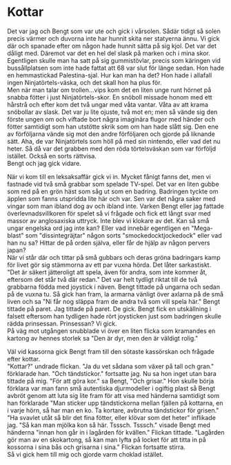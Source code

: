# Kottar

Det var jag och Bengt som var ute och gick i vårsolen. Sådär tidigt så solen precis värmer och duvorna inte har hunnit skita ner statyerna ännu. Vi gick där och spanade efter om någon hade hunnit sätta på sig kjol. Det var det dåligt med. Däremot var det en hel del slask på marken och i mina skor. Egentligen skulle man ha satt på sig gummistövlar, precis som käringen vid bussållplatsen som inte hade fattat att 68 var slut för länge sedan. Hon hade en hemmastickad Palestina-sjal. Hur kan man ha det? Hon hade i allafall ingen Ninjatörtels-väska, och det skall hon ha plus för.  
Men när man talar om trollen...vips kom det en liten unge runt hörnet på snabba fötter i just Ninjatörtels-skor. En snöboll missade honom med ett hårstrå och efter kom det två ungar med våta vantar. Våta av att krama snöbollar av slask. Det var ju lite ojuste, två mot en; men så vände sig den förste ungen om och viftade bort några imaginära flugor med händer och fötter samtidigt som han utstötte skrik som om han hade slått sig. Den ene av förföljarna vände sig mot den andre förföljaren och gjorde på liknande sätt. Aha, de var Ninjatörtels som höll på med sin nintendo, eller vad det nu heter. Så då var det grabben med den röda törtelsväskan som var förföljd istället. Också en sorts rättvisa.  
Bengt och jag gick vidare.

När vi kom till en leksaksaffär gick vi in. Mycket fånigt fanns det, men vi fastnade vid två små grabbar som spelade TV-spel. Det var en liten gubbe som red på en grön häst som såg ut som en badring. Badringen tyckte om äpplen som fanns utspridda lite här och var. Sen var det några saker med vingar som man ibland dog av och ibland inte. Varken Bengt eller jag fattade överlevnadsvillkoren för spelet så vi frågade och fick ett långt svar med massor av anglosaxiska uttryck. Inte blev vi klokare av det. Kan så små ungar engelska ord jag inte kan? Eller vad innebär egentligen en "Mega-blast" som "dissintegräjtar" någon sorts "smockedocktjockedock" eller vad han nu sa? Hittar de på orden själva, eller får de hjälp av någon pervers japan?  
När vi står där och tittar på små gubbars och deras gröna badringars kamp för livet gör sig stämmorna av ett par vuxna hörda. Det låter sarkastiskt. "Det är säkert jätteroligt att spela, även för andra, som inte kommer åt, eftersom det står två där redan." Det var helt tydligt riktat till de två grabbarna födda med joystick i näven. Bengt tittade på ungarna och sedan på de vuxna tu. Så gick han fram, la armarna vänligt över axlarna på de små liven och sa "Ni får nog släppa fram de andra två som vill spela här." Bengt tittade på paret. Jag tittade på paret. De gick. Bengt fick en utskällning i falsett eftersom han tydligen hade rört joysticken just som badringen skulle rädda prinsessan. Prinsessan? Vi gick.  
På väg mot utgången snubblade vi över en liten flicka som kramandes en kartong av hennes storlek sa "Den är dyr, men den är väldigt rolig."

Väl vid kassorna gick Bengt fram till den sötaste kassörskan och frågade efter kottar.  
"Kottar?" undrade flickan. "Ja du vet sådana som växer på tall och gran." förklarade han. "Och tändstickor." fortsatte jag. Nu sa hon inget utan bara tittade på mig. "För att göra kor." sa Bengt, "Och grisar." Hon skulle börja förklara var man fann små autentiska djurmodeller i ogiftig plast så Bengt avbröt genom att luta sig lite fram för att visa med händerna samtidigt som han förklarade "Man sticker upp tändstickorna mellan fjällen på kottarna, en i varje hörn, så har man en ko. Ta kortare, avbrutna tändstickor för grisen." "Ha svavlet utåt så blir det fina fötter, eller klövar som det heter" inflikade jag. "Så kan man mjölka kon så här. Tsssch. Tsssch." visade Bengt med händerna "innan hon går in i lagården för kvällen." Flickan tittade. "Lagården gör man av en skokartong, så kan man lyfta på locket för att titta in på kossorna i sina bås och grisarna i sina." Flickan fortsatte stirra.  
Så vi gick hem till mig och gjorde varm choklad istället.